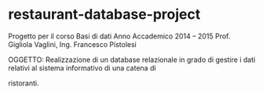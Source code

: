 # restaurant-database-project
Progetto per il corso Basi di dati
Anno Accademico 2014 – 2015
Prof. Gigliola Vaglini, Ing. Francesco Pistolesi

OGGETTO: Realizzazione di un database relazionale in grado
di gestire i dati relativi al sistema informativo di una catena di

ristoranti.
